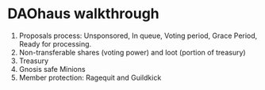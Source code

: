 # DAOhaus walkthrough
1. Proposals process: Unsponsored, In queue, Voting period, Grace Period, Ready for processing.
2. Non-transferable shares (voting power) and loot (portion of treasury)
4. Treasury
5. Gnosis safe Minions
6. Member protection: Ragequit and Guildkick
